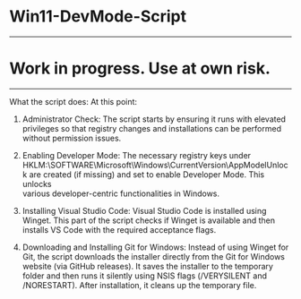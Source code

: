 # Win11-DevMode-Script
---
# Work in progress. Use at own risk.
---
What the script does: At this point:

1. Administrator Check:
   The script starts by ensuring it runs with elevated privileges so that registry changes and installations can be performed without permission issues.

2. Enabling Developer Mode:
   The necessary registry keys under HKLM:\SOFTWARE\Microsoft\Windows\CurrentVersion\AppModelUnlock are created (if missing) and set to enable Developer Mode. This unlocks       
   various developer-centric functionalities in Windows.

3. Installing Visual Studio Code:
   Visual Studio Code is installed using Winget. This part of the script checks if Winget is available and then installs VS Code with the required acceptance flags.

4. Downloading and Installing Git for Windows:
   Instead of using Winget for Git, the script downloads the installer directly from the Git for Windows website (via GitHub releases). It saves the installer to the temporary folder and then runs it silently using NSIS flags (/VERYSILENT and 
   /NORESTART). After installation, it cleans up the temporary file.
